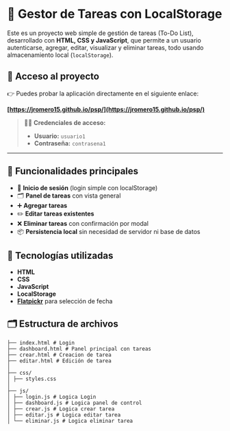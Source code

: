 # 📝 Gestor de Tareas con LocalStorage

Este es un proyecto web simple de gestión de tareas (To-Do List), desarrollado con **HTML, CSS y JavaScript**, que permite a un usuario autenticarse, agregar, editar, visualizar y eliminar tareas, todo usando almacenamiento local (`localStorage`).

## 🔗 Acceso al proyecto

👉 Puedes probar la aplicación directamente en el siguiente enlace:

**[https://jromero15.github.io/psp/](https://jromero15.github.io/psp/)**

> 🧑‍💻 **Credenciales de acceso:**
> - **Usuario:** `usuario1`  
> - **Contraseña:** `contrasena1`

---

## 🚀 Funcionalidades principales

- 🔐 **Inicio de sesión** (login simple con localStorage)
- 🗂️ **Panel de tareas** con vista general
- ➕ **Agregar tareas**
- ✏️ **Editar tareas existentes**
- ❌ **Eliminar tareas** con confirmación por modal
- 📦 **Persistencia local** sin necesidad de servidor ni base de datos


## 🧰 Tecnologías utilizadas

- **HTML**
- **CSS**
- **JavaScript**
- **LocalStorage**
- **[Flatpickr](https://flatpickr.js.org/)** para selección de fecha

## 🗂️ Estructura de archivos

```plaintext
├── index.html # Login
├── dashboard.html # Panel principal con tareas
├── crear.html # Creacion de tarea
├── editar.html # Edición de tarea
│
├── css/
│ ├── styles.css
│
├── js/
│ ├── login.js # Logica Login
│ ├── dashboard.js # Logica panel de control
│ ├── crear.js # Logica crear tarea
│ ├── editar.js # Logica editar tarea
│ └── eliminar.js # Logica eliminar tarea
 ```
